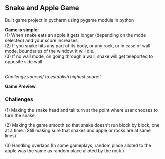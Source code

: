 ## Snake and Apple Game
Built game project in pycharm using pygame module in python

**Game is simple:**<br />
(1) When snake eats an apple it gets longer (depending on the mode selected) and your score increases. <br />
(2) If you snake hits any part of its body, or any rock, or in case of wall mode, boundaries of the window, it will die.<br />
(3) If no wall mode, on going through a wall, snake will get teleported to opposite side wall.<br /><br />

*Challenge yourself to establish highest score!!*

**Game Preview**


### Challenges

(1) Making the snake head and tail turn at the point where user chooses to turn the snake.

(2) Making the game smooth so that snake doesn't run block by block, one at a time. (Still making sure that snakes and apple or rocks are at same lines)

(3) Handling overlaps (In some gameplays, random place alloted to the apple was the same as random place alloted by the rock.)
